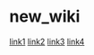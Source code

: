 # new_wiki

[link1](./PLF%20or%20Partner%20Level-Funding.md)
[link2](./PLF%20or%20Partner%20Level-Funding%20copy.html)
[link3](./1%20main%20description)
[link4](./1%20main%20description.md)
